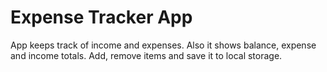 # Expense Tracker App

App keeps track of income and expenses.
Also it shows balance, expense and income totals. 
Add, remove items and save it to local storage.